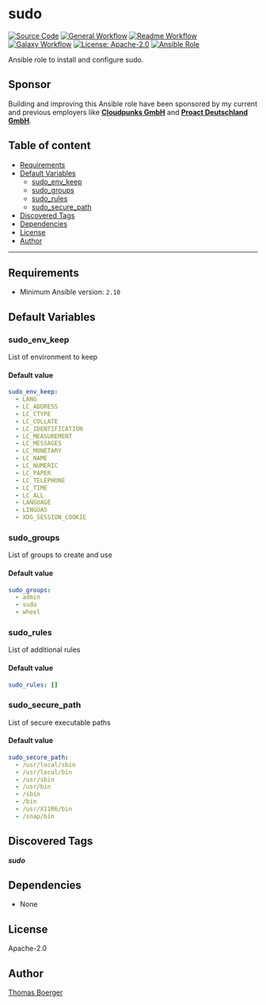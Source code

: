 # sudo

[![Source Code](https://img.shields.io/badge/github-source%20code-blue?logo=github&amp;logoColor=white)](https://github.com/rolehippie/sudo)
[![General Workflow](https://github.com/rolehippie/sudo/actions/workflows/general.yml/badge.svg)](https://github.com/rolehippie/sudo/actions/workflows/general.yml)
[![Readme Workflow](https://github.com/rolehippie/sudo/actions/workflows/docs.yml/badge.svg)](https://github.com/rolehippie/sudo/actions/workflows/docs.yml)
[![Galaxy Workflow](https://github.com/rolehippie/sudo/actions/workflows/galaxy.yml/badge.svg)](https://github.com/rolehippie/sudo/actions/workflows/galaxy.yml)
[![License: Apache-2.0](https://img.shields.io/github/license/rolehippie/sudo)](https://github.com/rolehippie/sudo/blob/master/LICENSE)
[![Ansible Role](https://img.shields.io/badge/role-rolehippie.sudo-blue)](https://galaxy.ansible.com/rolehippie/sudo)

Ansible role to install and configure sudo.

## Sponsor

Building and improving this Ansible role have been sponsored by my current and previous employers like **[Cloudpunks GmbH](https://cloudpunks.de)** and **[Proact Deutschland GmbH](https://www.proact.eu)**.

## Table of content

- [Requirements](#requirements)
- [Default Variables](#default-variables)
  - [sudo_env_keep](#sudo_env_keep)
  - [sudo_groups](#sudo_groups)
  - [sudo_rules](#sudo_rules)
  - [sudo_secure_path](#sudo_secure_path)
- [Discovered Tags](#discovered-tags)
- [Dependencies](#dependencies)
- [License](#license)
- [Author](#author)

---

## Requirements

- Minimum Ansible version: `2.10`


## Default Variables

### sudo_env_keep

List of environment to keep

#### Default value

```YAML
sudo_env_keep:
  - LANG
  - LC_ADDRESS
  - LC_CTYPE
  - LC_COLLATE
  - LC_IDENTIFICATION
  - LC_MEASUREMENT
  - LC_MESSAGES
  - LC_MONETARY
  - LC_NAME
  - LC_NUMERIC
  - LC_PAPER
  - LC_TELEPHONE
  - LC_TIME
  - LC_ALL
  - LANGUAGE
  - LINGUAS
  - XDG_SESSION_COOKIE
```

### sudo_groups

List of groups to create and use

#### Default value

```YAML
sudo_groups:
  - admin
  - sudo
  - wheel
```

### sudo_rules

List of additional rules

#### Default value

```YAML
sudo_rules: []
```

### sudo_secure_path

List of secure executable paths

#### Default value

```YAML
sudo_secure_path:
  - /usr/local/sbin
  - /usr/local/bin
  - /usr/sbin
  - /usr/bin
  - /sbin
  - /bin
  - /usr/X11R6/bin
  - /snap/bin
```

## Discovered Tags

**_sudo_**


## Dependencies

- None

## License

Apache-2.0

## Author

[Thomas Boerger](https://github.com/tboerger)
